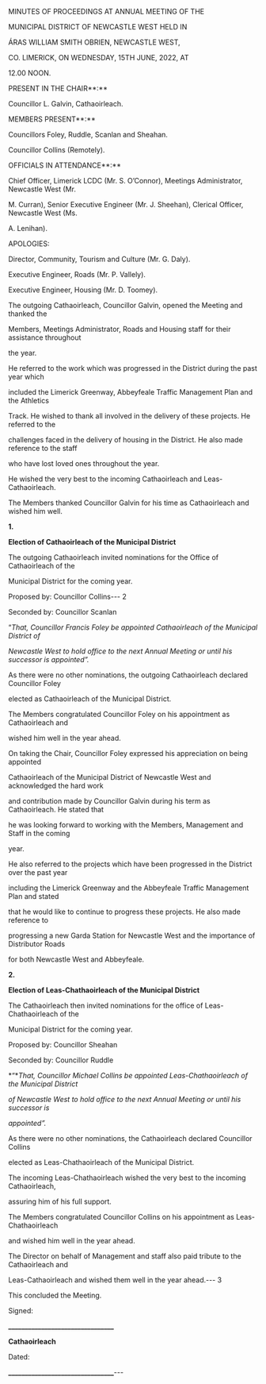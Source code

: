 MINUTES OF PROCEEDINGS AT ANNUAL MEETING OF THE

MUNICIPAL DISTRICT OF NEWCASTLE WEST HELD IN

ÁRAS WILLIAM SMITH OBRIEN, NEWCASTLE WEST,

CO. LIMERICK, ON WEDNESDAY, 15TH JUNE, 2022, AT

12.00 NOON.

PRESENT IN THE CHAIR**:**

Councillor L. Galvin, Cathaoirleach.

MEMBERS PRESENT**:**

Councillors Foley, Ruddle, Scanlan and Sheahan.

Councillor Collins (Remotely).

OFFICIALS IN ATTENDANCE**:**

Chief Officer, Limerick LCDC (Mr. S. O’Connor), Meetings Administrator, Newcastle West (Mr.

M. Curran), Senior Executive Engineer (Mr. J. Sheehan), Clerical Officer, Newcastle West (Ms.

A. Lenihan).

APOLOGIES:

Director, Community, Tourism and Culture (Mr. G. Daly).

Executive Engineer, Roads (Mr. P. Vallely).

Executive Engineer, Housing (Mr. D. Toomey).

The outgoing Cathaoirleach, Councillor Galvin, opened the Meeting and thanked the

Members, Meetings Administrator, Roads and Housing staff for their assistance throughout

the year.

He referred to the work which was progressed in the District during the past year which

included the Limerick Greenway, Abbeyfeale Traffic Management Plan and the Athletics

Track. He wished to thank all involved in the delivery of these projects. He referred to the

challenges faced in the delivery of housing in the District. He also made reference to the staff

who have lost loved ones throughout the year.

He wished the very best to the incoming Cathaoirleach and Leas-Cathaoirleach.

The Members thanked Councillor Galvin for his time as Cathaoirleach and wished him well.

**1.**

**Election of Cathaoirleach of the Municipal District**

The outgoing Cathaoirleach invited nominations for the Office of Cathaoirleach of the

Municipal District for the coming year.

Proposed by: Councillor Collins---
2

Seconded by: Councillor Scanlan

“*That, Councillor Francis Foley be appointed Cathaoirleach of the Municipal District of*

*Newcastle West to hold office to the next Annual Meeting or until his successor is appointed”.*

As there were no other nominations, the outgoing Cathaoirleach declared Councillor Foley

elected as Cathaoirleach of the Municipal District.

The Members congratulated Councillor Foley on his appointment as Cathaoirleach and

wished him well in the year ahead.

On taking the Chair, Councillor Foley expressed his appreciation on being appointed

Cathaoirleach of the Municipal District of Newcastle West and acknowledged the hard work

and contribution made by Councillor Galvin during his term as Cathaoirleach. He stated that

he was looking forward to working with the Members, Management and Staff in the coming

year.

He also referred to the projects which have been progressed in the District over the past year

including the Limerick Greenway and the Abbeyfeale Traffic Management Plan and stated

that he would like to continue to progress these projects. He also made reference to

progressing a new Garda Station for Newcastle West and the importance of Distributor Roads

for both Newcastle West and Abbeyfeale.

**2.**

**Election of Leas-Chathaoirleach of the Municipal District**

The Cathaoirleach then invited nominations for the office of Leas-Chathaoirleach of the

Municipal District for the coming year.

Proposed by: Councillor Sheahan

Seconded by: Councillor Ruddle

*“**That, Councillor Michael Collins be appointed Leas-Chathaoirleach of the Municipal District*

*of Newcastle West to hold office to the next Annual Meeting or until his successor is*

*appointed”.*

As there were no other nominations, the Cathaoirleach declared Councillor Collins

elected as Leas-Chathaoirleach of the Municipal District.

The incoming Leas-Chathaoirleach wished the very best to the incoming Cathaoirleach,

assuring him of his full support.

The Members congratulated Councillor Collins on his appointment as Leas-Chathaoirleach

and wished him well in the year ahead.

The Director on behalf of Management and staff also paid tribute to the Cathaoirleach and

Leas-Cathaoirleach and wished them well in the year ahead.---
3

This concluded the Meeting.

Signed:

**\_\_\_\_\_\_\_\_\_\_\_\_\_\_\_\_\_\_\_\_\_\_\_\_\_\_\_\_\_\_\_\_**

**Cathaoirleach**

Dated:

**\_\_\_\_\_\_\_\_\_\_\_\_\_\_\_\_\_\_\_\_\_\_\_\_\_\_\_\_\_\_\_\_**---
